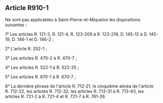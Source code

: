 Article R910-1
----
Ne sont pas applicables à Saint-Pierre-et-Miquelon les dispositions suivantes :

1° Les articles R. 121-3, R. 121-4, R. 123-209 à R. 123-219, D. 145-12 à D.
145-19, D. 146-1 et D. 146-2 ;

2° L'article R. 252-1 ;

3° Les articles R. 470-2 à R. 470-7 ;

4° Les articles R. 522-1 à R. 522-25 ;

5° Les articles R. 670-1 à R. 670-7 ;

6° La dernière phrase de l'article R. 712-21, le cinquième alinéa de l'article
R. 712-22, les articles R. 712-32, les articles R. 713-31 à R. 713-63, les
articles R. 721-2 à R. 721-4 et R. 721-7 à R. 761-26.
